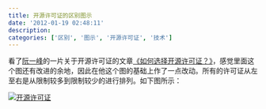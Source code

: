 ```yaml
---
title: 开源许可证的区别图示
date: '2012-01-19 02:48:11'
description: 
categories: ['区别', '图示', '开源许可证', '技术']
---
```


看了[阮一峰](http://www.ruanyifeng.com)的一片关于开源许可证的文章[《如何选择开源许可证？》](http://www.ruanyifeng.com/blog/2011/05/how_to_choose_free_software_licenses.html)，感觉里面这个图还有改进的余地，因此在他这个图的基础上作了一点改动。所有的许可证从左至右是从限制较多到限制较少的进行排列。如下图所示：

[![](http://www.lunny.info/wp-content/uploads/2012/01/OpenSource.png "开源许可证")](http://www.lunny.info/wp-content/uploads/2012/01/OpenSource.png)
